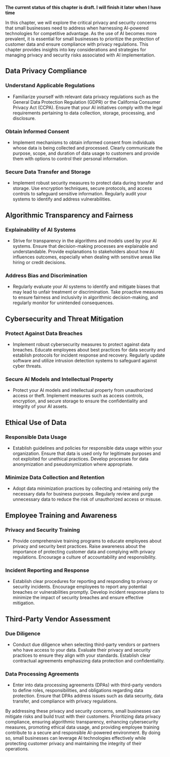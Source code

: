 **The current status of this chapter is draft. I will finish it later when I have time**

In this chapter, we will explore the critical privacy and security concerns that small businesses need to address when harnessing AI-powered technologies for competitive advantage. As the use of AI becomes more prevalent, it is essential for small businesses to prioritize the protection of customer data and ensure compliance with privacy regulations. This chapter provides insights into key considerations and strategies for managing privacy and security risks associated with AI implementation.

Data Privacy Compliance
-----------------------

### Understand Applicable Regulations

* Familiarize yourself with relevant data privacy regulations such as the General Data Protection Regulation (GDPR) or the California Consumer Privacy Act (CCPA). Ensure that your AI initiatives comply with the legal requirements pertaining to data collection, storage, processing, and disclosure.

### Obtain Informed Consent

* Implement mechanisms to obtain informed consent from individuals whose data is being collected and processed. Clearly communicate the purpose, scope, and duration of data usage to customers and provide them with options to control their personal information.

### Secure Data Transfer and Storage

* Implement robust security measures to protect data during transfer and storage. Use encryption techniques, secure protocols, and access controls to safeguard sensitive information. Regularly audit your systems to identify and address vulnerabilities.

Algorithmic Transparency and Fairness
-------------------------------------

### Explainability of AI Systems

* Strive for transparency in the algorithms and models used by your AI systems. Ensure that decision-making processes are explainable and understandable. Provide explanations to stakeholders about how AI influences outcomes, especially when dealing with sensitive areas like hiring or credit decisions.

### Address Bias and Discrimination

* Regularly evaluate your AI systems to identify and mitigate biases that may lead to unfair treatment or discrimination. Take proactive measures to ensure fairness and inclusivity in algorithmic decision-making, and regularly monitor for unintended consequences.

Cybersecurity and Threat Mitigation
-----------------------------------

### Protect Against Data Breaches

* Implement robust cybersecurity measures to protect against data breaches. Educate employees about best practices for data security and establish protocols for incident response and recovery. Regularly update software and utilize intrusion detection systems to safeguard against cyber threats.

### Secure AI Models and Intellectual Property

* Protect your AI models and intellectual property from unauthorized access or theft. Implement measures such as access controls, encryption, and secure storage to ensure the confidentiality and integrity of your AI assets.

Ethical Use of Data
-------------------

### Responsible Data Usage

* Establish guidelines and policies for responsible data usage within your organization. Ensure that data is used only for legitimate purposes and not exploited for unethical practices. Develop processes for data anonymization and pseudonymization where appropriate.

### Minimize Data Collection and Retention

* Adopt data minimization practices by collecting and retaining only the necessary data for business purposes. Regularly review and purge unnecessary data to reduce the risk of unauthorized access or misuse.

Employee Training and Awareness
-------------------------------

### Privacy and Security Training

* Provide comprehensive training programs to educate employees about privacy and security best practices. Raise awareness about the importance of protecting customer data and complying with privacy regulations. Encourage a culture of accountability and responsibility.

### Incident Reporting and Response

* Establish clear procedures for reporting and responding to privacy or security incidents. Encourage employees to report any potential breaches or vulnerabilities promptly. Develop incident response plans to minimize the impact of security breaches and ensure effective mitigation.

Third-Party Vendor Assessment
-----------------------------

### Due Diligence

* Conduct due diligence when selecting third-party vendors or partners who have access to your data. Evaluate their privacy and security practices to ensure they align with your standards. Establish clear contractual agreements emphasizing data protection and confidentiality.

### Data Processing Agreements

* Enter into data processing agreements (DPAs) with third-party vendors to define roles, responsibilities, and obligations regarding data protection. Ensure that DPAs address issues such as data security, data transfer, and compliance with privacy regulations.

By addressing these privacy and security concerns, small businesses can mitigate risks and build trust with their customers. Prioritizing data privacy compliance, ensuring algorithmic transparency, enhancing cybersecurity measures, promoting ethical data usage, and providing employee training contribute to a secure and responsible AI-powered environment. By doing so, small businesses can leverage AI technologies effectively while protecting customer privacy and maintaining the integrity of their operations.
